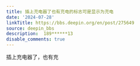 ```yaml
---
title: 插上充电器了也有充电的标志可是显示为充电
date: '2024-07-28'
linkTitle: https://bbs.deepin.org/en/post/275649
source: deepin_bbs
description:  189******13 
disable_comments: true
---
```

插上充电器了，也有充
